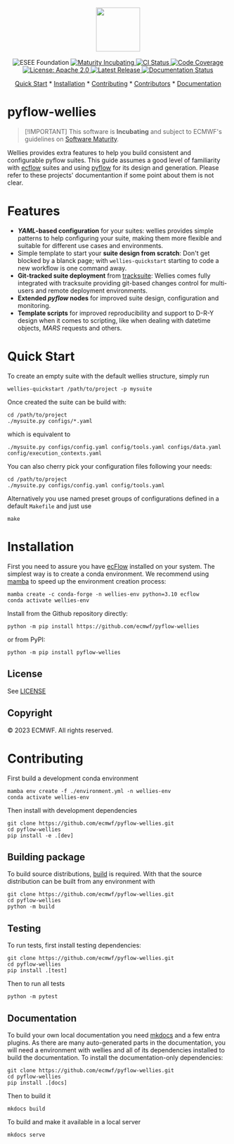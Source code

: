 <h3 align="center">
<picture>
    <source srcset="https://raw.githubusercontent.com/ecmwf/logos/refs/heads/feature/add-logo-pyflow_wellies-20250501113719/logos/pyflow/pyflow_wellies_dark.png" media="(prefers-color-scheme: dark)">
    <img src="https://raw.githubusercontent.com/ecmwf/logos/refs/heads/feature/add-logo-pyflow_wellies-20250501113719/logos/pyflow/pyflow_wellies_light.png" width="100">
  </picture>
</br>
</h3>


<p align="center">
  <img src="https://img.shields.io/badge/ESEE-Foundation-orange" alt="ESEE Foundation">
  <a href="https://github.com/ecmwf/codex/blob/refs/heads/main/Project%20Maturity/readme.md">
    <img src="https://img.shields.io/badge/Maturity-Incubating-lightskyblue" alt="Maturity Incubating">
  </a>

<a href="https://github.com/ecmwf/pyflow_wellies/actions/workflows/ci-wellies.yaml">
    <img src="https://github.com/ecmwf/pyflow_wellies/actions/workflows/ci-wellies.yaml/badge.svg" alt="CI Status">
  </a>

<a href="https://codecov.io/gh/ecmwf/pyflow_wellies">
    <img src="https://codecov.io/gh/ecmwf/pyflow_wellies/branch/develop/graph/badge.svg" alt="Code Coverage">
  </a>

  <a href="https://opensource.org/licenses/apache-2-0">
    <img src="https://img.shields.io/badge/License-Apache%202.0-blue.svg" alt="License: Apache 2.0">
  </a>

  <a href="https://github.com/ecmwf/pyflow_wellies/releases">
    <img src="https://img.shields.io/github/v/release/ecmwf/pyflow_wellies?color=blue&label=Release&style=flat-square" alt="Latest Release">
  </a>
  <a href="https://pyflow_wellies.readthedocs.io/en/latest/?badge=latest">
    <img src="https://readthedocs.org/projects/pyflow_wellies/badge/?version=latest" alt="Documentation Status">
  </a>
</p>

<p align="center">
  <a href="#quick-start">Quick Start</a> *
  <a href="#installation">Installation</a> *
  <a href="#contributing">Contributing</a> *
  <a href="#contributors">Contributors</a> *
  <a href="https://pyflow_wellies.readthedocs.io/en/latest/">Documentation</a>
</p>


# pyflow-wellies

> \[!IMPORTANT\]
> This software is **Incubating** and subject to ECMWF's guidelines on [Software Maturity](https://github.com/ecmwf/codex/raw/refs/heads/main/Project%20Maturity).

Wellies provides extra features to help you build consistent and configurable
pyflow suites. This guide assumes a good level of familiarity with
[ecflow](https://ecflow.readthedocs.io) suites and using
[pyflow](http://pyflow-workflow-generator.readthedocs.io) for its design and
generation. Please refer to these projects' documentantion if some point about
them is not clear.

# Features

- ***YAML*-based configuration** for your suites: wellies provides simple
patterns to help configuring your suite, making them more flexible and suitable for
different use cases and environments.
- Simple template to start your **suite design from scratch**: Don't get blocked
by a blanck page; with `wellies-quickstart` starting to code a new workflow is
one command away.
- **Git-tracked suite deployment** from [tracksuite](https://github.com/ecmwf/tracksuite): Wellies comes fully integrated with tracksuite providing git-based changes control for multi-users and remote deployment environments.
- **Extended *pyflow* nodes** for improved suite design, configuration and monitoring.
- **Template scripts** for improved reproducibility and support to D-R-Y design when it comes to scripting, like when dealing with datetime objects, *MARS* requests and others.

# Quick Start

To create an empty suite with the default wellies structure, simply run

```
wellies-quickstart /path/to/project -p mysuite
```

Once created the suite can be build with:

```
cd /path/to/project
./mysuite.py configs/*.yaml
```

which is equivalent to

```
./mysuite.py configs/config.yaml config/tools.yaml configs/data.yaml config/execution_contexts.yaml
```

You can also cherry pick your configuration files following your needs:

```
cd /path/to/project
./mysuite.py configs/config.yaml config/tools.yaml
```

Alternatively you use named preset groups of configurations defined in a default `Makefile` and just use

```
make
```

# Installation

First you need to assure you have [ecFlow](https://ecflow.readthedocs.io/en/latest/) installed on your system.
The simplest way is to create a conda environment. We recommend using
[mamba](https://mamba.readthedocs.io/en/latest/index.html) to speed up the environment creation process:

```
mamba create -c conda-forge -n wellies-env python=3.10 ecflow
conda activate wellies-env
```

Install from the Github repository directly:
```
python -m pip install https://github.com/ecmwf/pyflow-wellies
```
or from PyPI:
```
python -m pip install pyflow-wellies
```

## License

See [LICENSE](LICENSE)

## Copyright

© 2023 ECMWF. All rights reserved.

# Contributing

First build a development conda environment

```
mamba env create -f ./environment.yml -n wellies-env
conda activate wellies-env
```

Then install with development dependencies

```
git clone https://github.com/ecmwf/pyflow-wellies.git
cd pyflow-wellies
pip install -e .[dev]
```

## Building package

To build source distributions, [build](https://build.pypa.io/en/stable/index.html) is required.
With that the source distribution can be built from any environment with

```
git clone https://github.com/ecmwf/pyflow-wellies.git
cd pyflow-wellies
python -m build
```

## Testing

To run tests, first install testing dependencies:

```
git clone https://github.com/ecmwf/pyflow-wellies.git
cd pyflow-wellies
pip install .[test]
```

Then to run all tests
```
python -m pytest
```

## Documentation

To build your own local documentation you need [mkdocs](https://www.mkdocs.org) and a few
entra plugins. As there are many auto-generated parts in the documentation,
you will need a environment with wellies and all of its dependencies installed to build the documentation.
To install the documentation-only dependencies:

    git clone https://github.com/ecmwf/pyflow-wellies.git
    cd pyflow-wellies
    pip install .[docs]

Then to build it

    mkdocs build

To build and make it available in a local server

    mkdocs serve
